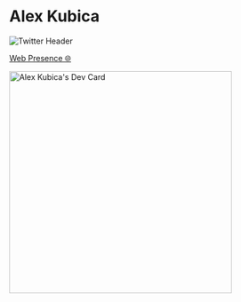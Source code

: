 # Alex Kubica

![Twitter Header](https://github.com/alexkubica/alexkubica/assets/14129135/36612df2-17a5-4be6-8fba-bc68d221f93c)


[Web Presence 🌐][1]


<a href="https://app.daily.dev/alexkubica_eth"><img src="https://api.daily.dev/devcards/d14201205e9e4ea0a408872046350f4a.png?r=rtd" width="400" alt="Alex Kubica's Dev Card"/></a>

[1]: https://linktr.ee/alexkubica
[2]: https://monday.com
[3]: https://wix.com
